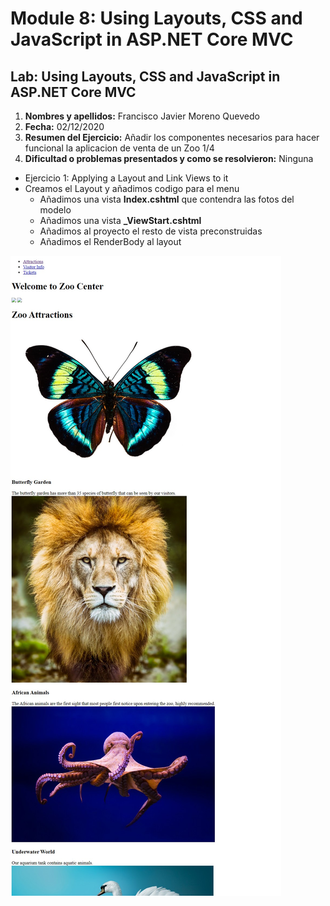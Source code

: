# Module 8: Using Layouts, CSS and JavaScript in ASP.NET Core MVC

## Lab: Using Layouts, CSS and JavaScript in ASP.NET Core MVC

1. **Nombres y apellidos:** Francisco Javier Moreno Quevedo
2. **Fecha:** 02/12/2020
3. **Resumen del Ejercicio:** Añadir los componentes necesarios para hacer funcional la aplicacion de venta de un Zoo 1/4
4. **Dificultad o problemas presentados y como se resolvieron:** Ninguna



- Ejercicio 1: Applying a Layout and Link Views to it
- Creamos el Layout y añadimos codigo para el menu
  - Añadimos una vista **Index.cshtml** que contendra las fotos del modelo
  - Añadimos una vista **_ViewStart.cshtml** 
  - Añadimos al proyecto el resto de vista preconstruidas
  - Añadimos el RenderBody al layout



![](./img/Captura1.jpg)
